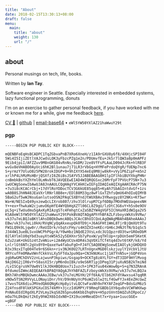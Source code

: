 ```yaml
---
title: "About"
date: 2018-02-15T13:30:13+08:00
draft: false
menu:
  main:
    title: "about"
    weight: 130
    url: "/"
---
```

## about

Personal musings on tech, life, books.

Written by **Ian Tay**.

Software engineer in Seattle. Especially interested in embedded systems, lazy functional programming, donuts

I'm on an exercise to gather personal feedback, if you have worked with me or known me for a while, give me feedback [here](https://airtable.com/shrJI8p0amSdZId0b).

[CV 📜](cv.pdf) | [github](https://github.com/chronologos) | [email-base64](https://play.golang.org/p/kI6deshYi5x) • `eWl5YW50YXlAZ21haWwuY29t`

### pgp
```
-----BEGIN PGP PUBLIC KEY BLOCK-----

mQENBFoEqHsBCADPC1TqZGbvaPnB7XRo6XneH/z1IA9rGXU8y6f8/4XHjcSPI04F
5Wi4I5IjiZEtlVAJCwdsLOK3yFbzcPZg1e2n/PDUmvfEu+JkSr7lQW3a8p0mAPFz
9Eib4jpiI/AFZZuv9M8nGKG04vRnNs/eGDM/Jze8VfFsPLAaLD094JcRk+hlRB3F
wvGv8eVHABO0AyUci6hK2Bl1unau7j71LR3rVbGq+HYMFePrdoQYgR/fUENp7nc6
S+yrmzY7UluO8z5PW28rokIDGP+9+9hIXYXS4eEq9M8jw8kR+vVy1P6ZipF+m5n2
xrlhP4LhMzMsHBrjQSXfzI6Z6iBsJSAYV5JJABEBAAG0H1lpIFlhbiBUYXkgPHNr
cnBmbkBsYXZhYml0LmNvbT6JAVQEEwEIAD4WIQRQGSxc26MrFpF7PVUcP75N+7u3
iwUCWgSoewIbAwUJA8JnAAULCQgHAgYVCAkKCwIEFgIDAQIeAQIXgAAKCRAcP75N
+7u3i8cKCACrCbj+17dYlRoYDDocTCV3G6kUE85qq85+KyAh7SbAGIntdvGf+1zs
wA0B8SJhHN48JEaVXrlRNrl8B8e+/EDlB8M33gz8wFlGxTZhfsQmU64hOIoQIMYB
5BaG2uf5wWJNsuGanlutsoOSN2PAqC5XBYndJtWUXBAv3YRwxgyz8Y2NKs+Kf5wr
Wa+W/NESIxQ49yxzewQcLIXrob807/zhv3lOlrupM7Cpf6DBp7MOdhWEUaqeexNH
Y++ex+fhwkaW2cjumvO6pHfE4WYQbHqXZTl06CL8Z9gU/lzDtC3G6vY+h5s0e9OV
pL5g+iTwUudmu5gAxKyRIAzgSTc4FmhgtCxZaSBZYW4gVGF5IChHaXRIdWIga2V5
KSA8eWl5YW50YXlAZ21haWwuY29tPokBVAQTAQgAPhYhBFAZLFzboysWkXs9VRw/
vk37u7eLBQJaBKtlAhsDBQkDwmcABQsJCAcCBhUICQoLAgQWAgMBAh4BAheAAAoJ
EBw/vk37u7eLi0kH/RVqNCyQqAkxeupQk0TD9j+J6AGFHt1WmL8TjrBjQmXUt9Tu
FW1LQ9k9Ljqw0r//ReUIDrk/n5qtcFHy/s4H3ZXIneKEcrGH6cJHNJtfN/b1qSc5
J344W13ueBLSvxUWCPhPGgrA/Y0wHbz1NQdE23VsLxdc3U1QpzrdO3twrGROeDbM
02lAYlmlU0qYbd3uayXteW5k52y5EHXnr5b7yPoxW/yqTHlUp+rpDUn5emF5KetK
6Zu2zaK+UkGSz4tZvmNiu+i2A4WyUCUx4DR4s3qVOXiTCf4tq4d3vt6tKP/k8/Yd
LnlrlGt6NTc2gVx0Y0+QaxeYw4fabuFgO+FJ4fC5AQ0EWgSoewEIAOlykjGHDQXO
R3x39zxITqO04Te9r6S6kn+riv3NJK0U27LRTnUgnxMGD0lskzjuylY1VcbV1JtU
9RYcufFmOMAwVWnfCkkVsLXy5FTdaJpu9Qa+CN3kNUKuc1j1ATYnN5u+jGQP4Von
zgbRwGMChDVV2znLajwunP3kpiws/Gsgap9+OCKTg8zAYLfGY+dT3IDF9HYlMvog
9AjD6G2jIR6vY+58asXI5r/pM6nOoIBk/o9eS6RTipjDPeg31PjuXuN5B2kTmiNd
/LvISCgruVH7Uw0V1lkJOkHBQ8Uox7iIuzch+1PK3fuu04xWow0p+S+q7N3ZRAnA
0fdumoSIWmcAEQEAAYkBPAQYAQgAJhYhBFAZLFzboysWkXs9VRw/vk37u7eLBQJa
BKh7AhsMBQkDwmcAAAoJEBw/vk37u7eLMGYH/2Ff6kA/Elb62KFdYAwxsu47qqRR
xNOw5TSN2RVVyLLONayiDnr/hV/D9nNUyVcP6uWZsGlw2tLf4GwFYJx4EeZHcGwZ
i7wvsTGX6diuJMVedQA6QNgKcHp8yitvLQCtwFasNh9xFKYAFZeqGP+BdsGzM6z5
Z24fnsdF0lkKSPGXuCOS74kMY+3jczIdGMPY/F9RmqFGBDb1XY6qu0sVCWFWHXwp
PnNAuEEdIRgdXLP2VLmy2kqS8Z6Spnu66KbbIhq0Ve+H5pzGVntDAQZuhIRpoCz/
mOa7hLDkQmzt2kEy9hW2X6bIdxN0+IX19ucmHNeaEDnt7x+Vyaa+1uucGGE=
=gBGF
-----END PGP PUBLIC KEY BLOCK-----
```
